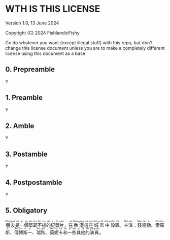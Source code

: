# WTH IS THIS LICENSE
Version 1.0, 13 June 2024

Copyright (C) 2024 FishlandicFishy

Go do whatever you want (except illegal stuff) with this repo, but don't change this license document unless you are to make a completely different license using this document as a base

## 0. Prepreamble

Y

## 1. Preamble

Y

## 2. Amble

Y

## 3. Postamble

Y

## 4. Postpostamble

Y

## 5. Obligatory

<ruby><rb>朋</rb><rp>(</rp><rt>Péng</rt><rp>)</rp><rb>友</rb><rp>(</rp><rt>yǒu</rt><rp>)</rp><rb>是</rb><rp>(</rp><rt>shì</rt><rp>)</rp><rb>一</rb><rp>(</rp><rt>yī</rt><rp>)</rp><rb>個</rb><rp>(</rp><rt>gè</rt><rp>)</rp><rb>堅</rb><rp>(</rp><rt>jiān</rt><rp>)</rp><rb>韌</rb><rp>(</rp><rt>rèn</rt><rp>)</rp><rb>不</rb><rp>(</rp><rt>bù</rt><rp>)</rp><rb>拔</rb><rp>(</rp><rt>bá</rt><rp>)</rp><rb>的</rb><rp>(</rp><rt>de</rt><rp>)</rp><rb>紀</rb><rp>(</rp><rt>jì</rt><rp>)</rp><rb>錄</rb><rp>(</rp><rt>lù</rt><rp>)</rp><rb>片</rb><rp>(</rp><rt>piàn</rt><rp>)</rp><rb>，</rb><rp>(</rp><rt>,</rt><rp>)</rp><rb>在</rb><rp>(</rp><rt>zài</rt><rp>)</rp><rb>香</rb><rp>(</rp><rt>Xiāng</rt><rp>)</rp><rb>港</rb><rp>(</rp><rt>gǎng</rt><rp>)</rp><rb>這</rb><rp>(</rp><rt>zhè</rt><rp>)</rp><rb>座</rb><rp>(</rp><rt>zuò</rt><rp>)</rp><rb>城</rb><rp>(</rp><rt>chéng</rt><rp>)</rp><rb>市</rb><rp>(</rp><rt>shì</rt><rp>)</rp><rb>中</rb><rp>(</rp><rt>zhōng</rt><rp>)</rp><rb>設</rb><rp>(</rp><rt>shè</rt><rp>)</rp><rb>置</rb><rp>(</rp><rt>zhì</rt><rp>)</rp><rb>。</rb><rp>(</rp><rt>.</rt><rp>)</rp><rb>主</rb><rp>(</rp><rt>Zhǔ</rt><rp>)</rp><rb>演</rb><rp>(</rp><rt>yǎn</rt><rp>)</rp><rb>：</rb><rp>(</rp><rt>:</rt><rp>)</rp><rb>錢</rb><rp>(</rp><rt>Qián</rt><rp>)</rp><rb>德</rb><rp>(</rp><rt>dé</rt><rp>)</rp><rb>勒</rb><rp>(</rp><rt>lè</rt><rp>)</rp><rb>、</rb><rp>(</rp><rt>,</rt><rp>)</rp><rb>索</rb><rp>(</rp><rt>Suǒ</rt><rp>)</rp><rb>羅</rb><rp>(</rp><rt>luó</rt><rp>)</rp><rb>斯</rb><rp>(</rp><rt>sī</rt><rp>)</rp><rb>、</rb><rp>(</rp><rt>,</rt><rp>)</rp><rb>傅</rb><rp>(</rp><rt>Fù</rt><rp>)</rp><rb>博</rb><rp>(</rp><rt>bó</rt><rp>)</rp><rb>斯</rb><rp>(</rp><rt>sī</rt><rp>)</rp><rb>一</rb><rp>(</rp><rt>yī</rt><rp>)</rp><rb>、</rb><rp>(</rp><rt>,</rt><rp>)</rp><rb>瑞</rb><rp>(</rp><rt>Ruì</rt><rp>)</rp><rb>秋</rb><rp>(</rp><rt>qiū</rt><rp>)</rp><rb>、</rb><rp>(</rp><rt>,</rt><rp>)</rp><rb>莫</rb><rp>(</rp><rt>Mò</rt><rp>)</rp><rb>妮</rb><rp>(</rp><rt>nī</rt><rp>)</rp><rb>卡</rb><rp>(</rp><rt>kǎ</rt><rp>)</rp><rb>和</rb><rp>(</rp><rt>hé</rt><rp>)</rp><rb>一</rb><rp>(</rp><rt>yī</rt><rp>)</rp><rb>些</rb><rp>(</rp><rt>xiē</rt><rp>)</rp><rb>其</rb><rp>(</rp><rt>qí</rt><rp>)</rp><rb>他</rb><rp>(</rp><rt>tā</rt><rp>)</rp><rb>的</rb><rp>(</rp><rt>de</rt><rp>)</rp><rb>演</rb><rp>(</rp><rt>yǎn</rt><rp>)</rp><rb>員</rb><rp>(</rp><rt>yuán</rt><rp>)</rp><rb>。</rb><rp>(</rp><rt>.</rt><rp>)</rp></ruby>
